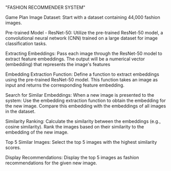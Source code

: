 "FASHION RECOMMENDER SYSTEM"

Game Plan Image Dataset: Start with a dataset containing 44,000 fashion images.

Pre-trained Model - ResNet-50: Utilize the pre-trained ResNet-50 model, a convolutional neural network (CNN) trained on a large dataset for image classification tasks.

Extracting Embeddings: Pass each image through the ResNet-50 model to extract feature embeddings. The output will be a numerical vector (embedding) that represents the image's features

Embedding Extraction Function: Define a function to extract embeddings using the pre-trained ResNet-50 model. This function takes an image as input and returns the corresponding feature embedding.

Search for Similar Embeddings: When a new image is presented to the system: Use the embedding extraction function to obtain the embedding for the new image. Compare this embedding with the embeddings of all images in the dataset.

Similarity Ranking: Calculate the similarity between the embeddings (e.g., cosine similarity). Rank the images based on their similarity to the embedding of the new image.

Top 5 Similar Images: Select the top 5 images with the highest similarity scores.

Display Recommendations: Display the top 5 images as fashion recommendations for the given new image.
